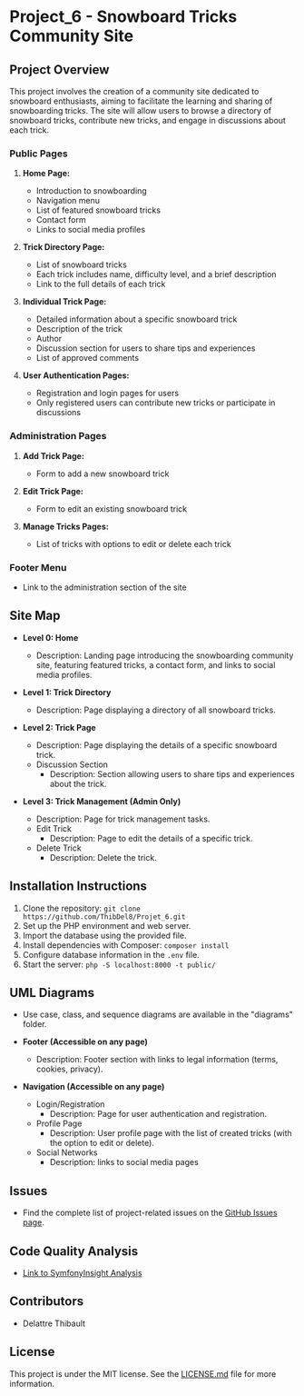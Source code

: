 # Project_6 - Snowboard Tricks Community Site

## Project Overview
This project involves the creation of a community site dedicated to snowboard enthusiasts, aiming to facilitate the learning and sharing of snowboarding tricks. The site will allow users to browse a directory of snowboard tricks, contribute new tricks, and engage in discussions about each trick.

### Public Pages
1. **Home Page:**
   - Introduction to snowboarding
   - Navigation menu
   - List of featured snowboard tricks
   - Contact form
   - Links to social media profiles

2. **Trick Directory Page:**
   - List of snowboard tricks
   - Each trick includes name, difficulty level, and a brief description
   - Link to the full details of each trick

3. **Individual Trick Page:**
   - Detailed information about a specific snowboard trick
   - Description of the trick
   - Author
   - Discussion section for users to share tips and experiences
   - List of approved comments

4. **User Authentication Pages:**
   - Registration and login pages for users
   - Only registered users can contribute new tricks or participate in discussions

### Administration Pages
1. **Add Trick Page:**
   - Form to add a new snowboard trick

2. **Edit Trick Page:**
   - Form to edit an existing snowboard trick

3. **Manage Tricks Pages:**
   - List of tricks with options to edit or delete each trick

### Footer Menu
- Link to the administration section of the site

## Site Map
- **Level 0: Home**
  - Description: Landing page introducing the snowboarding community site, featuring featured tricks, a contact form, and links to social media profiles.

- **Level 1: Trick Directory**
   - Description: Page displaying a directory of all snowboard tricks.

- **Level 2: Trick Page**
   - Description: Page displaying the details of a specific snowboard trick.
   - Discussion Section
      - Description: Section allowing users to share tips and experiences about the trick.

- **Level 3: Trick Management (Admin Only)**
   - Description: Page for trick management tasks.
   - Edit Trick
      - Description: Page to edit the details of a specific trick.
   - Delete Trick
      - Description: Delete the trick.

## Installation Instructions
1. Clone the repository: `git clone https://github.com/ThibDel8/Projet_6.git`
2. Set up the PHP environment and web server.
3. Import the database using the provided file.
4. Install dependencies with Composer: `composer install`
5. Configure database information in the `.env` file.
6. Start the server: `php -S localhost:8000 -t public/`

## UML Diagrams
- Use case, class, and sequence diagrams are available in the "diagrams" folder.

- **Footer (Accessible on any page)**
  - Description: Footer section with links to legal information (terms, cookies, privacy).

- **Navigation (Accessible on any page)**
   - Login/Registration
      - Description: Page for user authentication and registration.
   - Profile Page
      - Description: User profile page with the list of created tricks (with the option to edit or delete).
   - Social Networks
      - Description: links to social media pages

## Issues
- Find the complete list of project-related issues on the [GitHub Issues page](https://github.com/ThibDel8/Projet_6/issues).

## Code Quality Analysis
- [Link to SymfonyInsight Analysis](https://insight.symfony.com/projects/2dfccf5a-8697-4260-a5aa-50fb5cd4d9cb)

## Contributors
- Delattre Thibault

## License
This project is under the MIT license. See the [LICENSE.md](LICENSE.md) file for more information.
